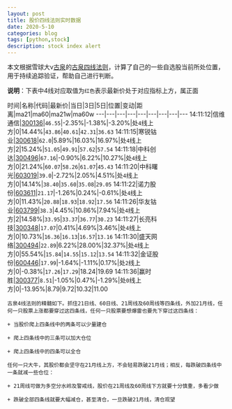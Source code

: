 ```yaml
---
layout: post
title: 股价四线法则实时数据
date: 2020-5-10
categories: blog
tags: [python,stock]
description: stock index alert
---
```



本文根据雪球大v[古泉](https://xueqiu.com/u/7148646888)的[古泉四线法则](https://xueqiu.com/7148646888/130498192)，计算了自己的一些自选股当前所处位置，用于持续追踪验证，帮助自己进行判断。

**说明**：下表中4线对应取值为`红色`表示最新价处于对应指标上方，属正面

时间|名称|代码|最新价|当日|3日|5日|位置|变动|距离|ma21|ma60|ma21w|ma60w
---|---|---|---|---|---|---|---|---
14:11:12|信维通信|[300136](https://xueqiu.com/S/SZ300136)|`46.55`|-2.35%|-1.38%|-3.20%|处`4`线上方|0|14.44%|`43.86`|`40.61`|`42.31`|`36.63`
14:11:15|寒锐钴业|[300618](https://xueqiu.com/S/SZ300618)|`62.0`|5.89%|16.03%|16.97%|处`4`线上方|2|15.24%|`51.05`|`49.91`|`57.62`|`57.54`
14:11:18|中科创达|[300496](https://xueqiu.com/S/SZ300496)|`67.16`|-0.90%|6.22%|10.27%|处`4`线上方|0|21.24%|`60.07`|`58.26`|`61.07`|`45.43`
14:11:20|中科曙光|[603019](https://xueqiu.com/S/SH603019)|`39.0`|-2.72%|2.05%|4.51%|处`4`线上方|0|14.14%|`38.40`|`35.60`|`35.08`|`29.05`
14:11:22|诺力股份|[603611](https://xueqiu.com/S/SH603611)|`21.17`|-1.26%|0.24%|-0.61%|处`4`线上方|0|11.43%|`20.88`|`18.93`|`18.92`|`17.56`
14:11:26|华友钴业|[603799](https://xueqiu.com/S/SH603799)|`38.3`|4.45%|10.86%|7.94%|处`4`线上方|2|14.58%|`33.95`|`33.37`|`36.77`|`30.23`
14:11:27|长亮科技|[300348](https://xueqiu.com/S/SZ300348)|`17.07`|0.41%|4.69%|3.46%|处`4`线上方|0|10.73%|`16.36`|`16.13`|`16.57`|`13.16`
14:11:30|盛天网络|[300494](https://xueqiu.com/S/SZ300494)|`22.89`|6.22%|28.00%|32.37%|处`4`线上方|0|55.54%|`15.84`|`14.55`|`15.12`|`13.54`
14:11:32|金证股份|[600446](https://xueqiu.com/S/SH600446)|`17.99`|-1.64%|-1.11%|0.17%|处`2`线上方|0|-0.38%|`17.26`|`17.29`|18.24|19.69
14:11:36|赢时胜|[300377](https://xueqiu.com/S/SZ300377)|`8.51`|-1.05%|0.47%|-1.29%|处`0`线上方|0|-13.95%|8.79|9.72|10.32|11.00

```
古泉4线法则的精髓如下。抓住21日线、60日线、21周线及60周线等四条线，外加21月线，任何一只股票上涨都要穿过这四条线，任何一只股票要想爆雷也要先下穿过这四条线：

+ 当股价爬上四条线中的两条可以少量建仓

+ 爬上四条线中的三条可以加大仓位

+ 爬上四条线中的四条可以全仓

任何一只大牛，其股价都会坚守在21月线上方，不会轻易跌破21月线；相反，每跌破四条线中一条就减一些仓位：

+ 21周线可做为多空分水岭及警戒线，股价在21周线及60周线下方就要十分慎重，多看少做

+ 跌破全部四条线就要大幅减仓，甚至清仓，一旦跌破21月线，清仓观望
```